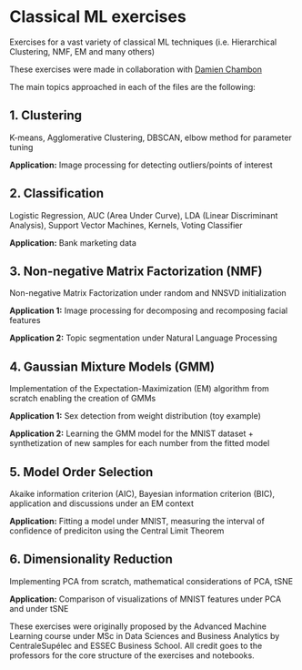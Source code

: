 # Classical ML exercises

Exercises for a vast variety of classical ML techniques (i.e. Hierarchical Clustering, NMF, EM and many others)

These exercises were made in collaboration with [Damien Chambon](https://github.com/damienchambon)

The main topics approached in each of the files are the following:

## 1. Clustering

K-means, Agglomerative Clustering, DBSCAN, elbow method for parameter tuning

**Application:** Image processing for detecting outliers/points of interest

## 2. Classification

Logistic Regression, AUC (Area Under Curve), LDA (Linear Discriminant Analysis), Support Vector Machines, Kernels, Voting Classifier

**Application:** Bank marketing data

## 3. Non-negative Matrix Factorization (NMF)

Non-negative Matrix Factorization under random and NNSVD initialization

**Application 1:** Image processing for decomposing and recomposing facial features

**Application 2:** Topic segmentation under Natural Language Processing

## 4. Gaussian Mixture Models (GMM)

Implementation of the Expectation-Maximization (EM) algorithm from scratch enabling the creation of GMMs

**Application 1:** Sex detection from weight distribution (toy example)

**Application 2:** Learning the GMM model for the MNIST dataset + synthetization of new samples for each number from the fitted model

## 5. Model Order Selection

Akaike information criterion (AIC), Bayesian information criterion (BIC), application and discussions under an EM context

**Application:** Fitting a model under MNIST, measuring the interval of confidence of prediciton using the Central Limit Theorem

## 6. Dimensionality Reduction

Implementing PCA from scratch, mathematical considerations of PCA, tSNE

**Application:** Comparison of visualizations of MNIST features under PCA and under tSNE

These exercises were originally proposed by the Advanced Machine Learning course under MSc in Data Sciences and Business Analytics by CentraleSupélec and ESSEC Business School. All credit goes to the professors for the core structure of the exercises and notebooks.
